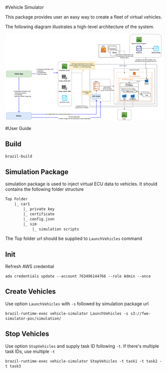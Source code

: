 #Vehicle Simulator

This package provides user an easy way to create a fleet of virtual vehicles. 

The following diagram illustrates a high-level architecture of the system.

<img src="./assets/Architectural%20Diagram.png" />

#User Guide

## Build
`brazil-build`

## Simulation Package
simulation package is used to inject virtual ECU data to vehicles. It should contains the following folder structure
```
Top Folder
    |_ car1
        |_ private key
        |_ certificate
        |_ config.json
        |_ sim
            |_ simulation scripts

```
The Top folder url should be supplied to `LaunchVehicles` command

## Init
Refresh AWS credential
```
ada credentials update --account 763496144766 --role Admin --once
```

## Create Vehicles
Use option `LaunchVehicles` with `-s` followed by simulation package url 
```
brazil-runtime-exec vehicle-simulator LaunchVehicles -s s3://fwe-simulator-poc/simulation/
```

## Stop Vehicles
Use option `StopVehicles` and supply task ID following `-t`. If there's multiple task IDs, use multiple `-t`
```
brazil-runtime-exec vehicle-simulator StopVehicles -t task1 -t task2 -t task3
```

